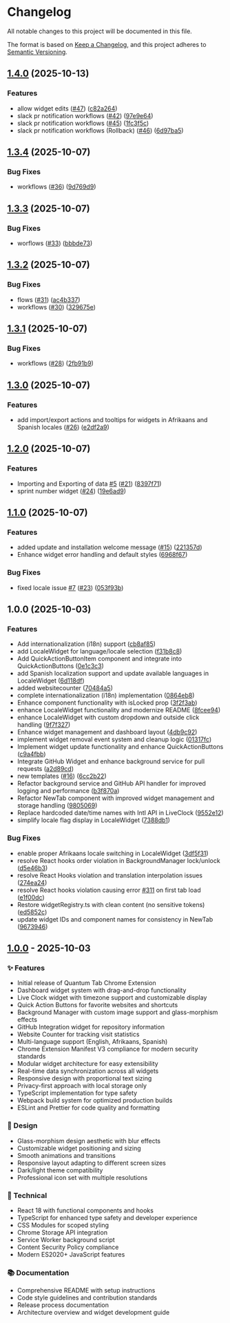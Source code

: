 # Changelog

All notable changes to this project will be documented in this file.

The format is based on [Keep a Changelog](https://keepachangelog.com/en/1.0.0/),
and this project adheres to [Semantic Versioning](https://semver.org/spec/v2.0.0.html).

## [1.4.0](https://github.com/Ruandv/Quantum-Tab/compare/v1.3.4...v1.4.0) (2025-10-13)


### Features

* allow widget edits ([#47](https://github.com/Ruandv/Quantum-Tab/issues/47)) ([c82a264](https://github.com/Ruandv/Quantum-Tab/commit/c82a264df41e1d66b3e139849369baae24003212))
* slack pr notification workflows ([#42](https://github.com/Ruandv/Quantum-Tab/issues/42)) ([97e9e64](https://github.com/Ruandv/Quantum-Tab/commit/97e9e6471b7056873382821244a91114159fdf0c))
* slack pr notification workflows ([#45](https://github.com/Ruandv/Quantum-Tab/issues/45)) ([1fc3f5c](https://github.com/Ruandv/Quantum-Tab/commit/1fc3f5c99181733c9132c02554c9c70bd04e8bc8))
* slack pr notification workflows (Rollback) ([#46](https://github.com/Ruandv/Quantum-Tab/issues/46)) ([6d97ba5](https://github.com/Ruandv/Quantum-Tab/commit/6d97ba52092bd8c330713182092295a31521aa73))

## [1.3.4](https://github.com/Ruandv/Quantum-Tab/compare/v1.3.3...v1.3.4) (2025-10-07)


### Bug Fixes

* workflows ([#36](https://github.com/Ruandv/Quantum-Tab/issues/36)) ([9d769d9](https://github.com/Ruandv/Quantum-Tab/commit/9d769d9ea8a3339804db7aeaca8780a2ca833e85))

## [1.3.3](https://github.com/Ruandv/Quantum-Tab/compare/v1.3.2...v1.3.3) (2025-10-07)


### Bug Fixes

* worflows ([#33](https://github.com/Ruandv/Quantum-Tab/issues/33)) ([bbbde73](https://github.com/Ruandv/Quantum-Tab/commit/bbbde738bb2ef0796e8427d82dad07ca3d3bd2d6))

## [1.3.2](https://github.com/Ruandv/Quantum-Tab/compare/v1.3.1...v1.3.2) (2025-10-07)


### Bug Fixes

* flows ([#31](https://github.com/Ruandv/Quantum-Tab/issues/31)) ([ac4b337](https://github.com/Ruandv/Quantum-Tab/commit/ac4b3373866fe31a24d1da46aec208f96cdf186e))
* workflows ([#30](https://github.com/Ruandv/Quantum-Tab/issues/30)) ([329675e](https://github.com/Ruandv/Quantum-Tab/commit/329675e9a46480e1868f1de2294a94ff2fc3a29b))

## [1.3.1](https://github.com/Ruandv/Quantum-Tab/compare/v1.3.0...v1.3.1) (2025-10-07)


### Bug Fixes

* workflows ([#28](https://github.com/Ruandv/Quantum-Tab/issues/28)) ([2fb91b9](https://github.com/Ruandv/Quantum-Tab/commit/2fb91b95516be382f7a914e5fd52d012a7c882dd))

## [1.3.0](https://github.com/Ruandv/Quantum-Tab/compare/v1.2.0...v1.3.0) (2025-10-07)


### Features

* add import/export actions and tooltips for widgets in Afrikaans and Spanish locales ([#26](https://github.com/Ruandv/Quantum-Tab/issues/26)) ([e2df2a9](https://github.com/Ruandv/Quantum-Tab/commit/e2df2a967235748d3c0cf8eb0a028bf78ffb7d1b))

## [1.2.0](https://github.com/Ruandv/Quantum-Tab/compare/v1.1.0...v1.2.0) (2025-10-07)


### Features

* Importing and Exporting of data [#5](https://github.com/Ruandv/Quantum-Tab/issues/5) ([#21](https://github.com/Ruandv/Quantum-Tab/issues/21)) ([8397f71](https://github.com/Ruandv/Quantum-Tab/commit/8397f71e06eb7702947f8c3d1dbc7506f2173d50))
* sprint number widget ([#24](https://github.com/Ruandv/Quantum-Tab/issues/24)) ([19e6ad9](https://github.com/Ruandv/Quantum-Tab/commit/19e6ad9bf0746b596c53e505ed79f80ad338a963))

## [1.1.0](https://github.com/Ruandv/Quantum-Tab/compare/v1.0.0...v1.1.0) (2025-10-07)


### Features

* added update and installation welcome message ([#15](https://github.com/Ruandv/Quantum-Tab/issues/15)) ([221357d](https://github.com/Ruandv/Quantum-Tab/commit/221357ddc873602d5bb78c2c5ac8c8e13eae6845))
* Enhance widget error handling and default styles ([6968f67](https://github.com/Ruandv/Quantum-Tab/commit/6968f67eb9e4957ea84c83b0f79f72ce062ee457))


### Bug Fixes

* fixed locale issue [#7](https://github.com/Ruandv/Quantum-Tab/issues/7) ([#23](https://github.com/Ruandv/Quantum-Tab/issues/23)) ([053f93b](https://github.com/Ruandv/Quantum-Tab/commit/053f93bd52130f24438fc69c2a8173d73dba14e6))

## 1.0.0 (2025-10-03)


### Features

* Add internationalization (i18n) support ([cb8af85](https://github.com/Ruandv/Quantum-Tab/commit/cb8af85b4a81d763a0b6079ffc83c2cbc188b280))
* add LocaleWidget for language/locale selection ([f31b8c8](https://github.com/Ruandv/Quantum-Tab/commit/f31b8c8c398ac4b8432cfa444cd47b496486e7a2))
* Add QuickActionButtonItem component and integrate into QuickActionButtons ([0e1c3c3](https://github.com/Ruandv/Quantum-Tab/commit/0e1c3c394775dc29f3c344e73b01c4ff2379e049))
* add Spanish localization support and update available languages in LocaleWidget ([6d118df](https://github.com/Ruandv/Quantum-Tab/commit/6d118df5e50b440a43229d956c45158bd3e86df4))
* added websitecounter ([70484a5](https://github.com/Ruandv/Quantum-Tab/commit/70484a5131b5cbebe3a7c55fb8204e07be3312f5))
* complete internationalization (i18n) implementation ([0864eb8](https://github.com/Ruandv/Quantum-Tab/commit/0864eb852f8123abf97374142a56da1699a36580))
* Enhance component functionality with isLocked prop ([3f2f3ab](https://github.com/Ruandv/Quantum-Tab/commit/3f2f3ab0cfdb517d155754f4613fa2335f156422))
* enhance LocaleWidget functionality and modernize README ([8fcee94](https://github.com/Ruandv/Quantum-Tab/commit/8fcee940d8aabfbb91b1e7deb7426ff5aab71de0))
* enhance LocaleWidget with custom dropdown and outside click handling ([9f7f327](https://github.com/Ruandv/Quantum-Tab/commit/9f7f3273f8a2bff849660428dafaf3a980e3e548))
* Enhance widget management and dashboard layout ([4db9c92](https://github.com/Ruandv/Quantum-Tab/commit/4db9c929d0a279b61092bfa288080a1693c6f014))
* implement widget removal event system and cleanup logic ([01317fc](https://github.com/Ruandv/Quantum-Tab/commit/01317fcbbdca172c03579118551f29db08ce5e1f))
* Implement widget update functionality and enhance QuickActionButtons ([c9a4fbb](https://github.com/Ruandv/Quantum-Tab/commit/c9a4fbb8a740968dd052c7e22d0b354851373121))
* Integrate GitHub Widget and enhance background service for pull requests ([a2d89cd](https://github.com/Ruandv/Quantum-Tab/commit/a2d89cd2f2d99ed1ae578e0e407832b7fca619ff))
* new templates ([#16](https://github.com/Ruandv/Quantum-Tab/issues/16)) ([6cc2b22](https://github.com/Ruandv/Quantum-Tab/commit/6cc2b2238b64921caff0a00c04e9228d54f3a50a))
* Refactor background service and GitHub API handler for improved logging and performance ([b3f870a](https://github.com/Ruandv/Quantum-Tab/commit/b3f870aa15172874d9c17b0568aec38712459a7c))
* Refactor NewTab component with improved widget management and storage handling ([9805069](https://github.com/Ruandv/Quantum-Tab/commit/9805069d5657e2f5621d0eeb32822a306a807182))
* Replace hardcoded date/time names with Intl API in LiveClock ([9552e12](https://github.com/Ruandv/Quantum-Tab/commit/9552e12446ff1865684d369ac398c42497fc919c))
* simplify locale flag display in LocaleWidget ([7388db1](https://github.com/Ruandv/Quantum-Tab/commit/7388db1bc136bf42018d81f97f97e3b9deb661bf))


### Bug Fixes

* enable proper Afrikaans locale switching in LocaleWidget ([3df5f31](https://github.com/Ruandv/Quantum-Tab/commit/3df5f317fd65189526d09d349c2d284118f729c8))
* resolve React hooks order violation in BackgroundManager lock/unlock ([d5e46b3](https://github.com/Ruandv/Quantum-Tab/commit/d5e46b3ee7e2b8bf47a5c1aa9e6a11ac29b85b4c))
* resolve React Hooks violation and translation interpolation issues ([274ea24](https://github.com/Ruandv/Quantum-Tab/commit/274ea2406d7af46c8b8afd31dcf4fa58a6e9623b))
* resolve React hooks violation causing error [#311](https://github.com/Ruandv/Quantum-Tab/issues/311) on first tab load ([e1f00dc](https://github.com/Ruandv/Quantum-Tab/commit/e1f00dc9e93f79a31668d54311e0f0df7b7665c1))
* Restore widgetRegistry.ts with clean content (no sensitive tokens) ([ed5852c](https://github.com/Ruandv/Quantum-Tab/commit/ed5852c86067758eddc510c8bc3b99ae75ff1428))
* update widget IDs and component names for consistency in NewTab ([9673946](https://github.com/Ruandv/Quantum-Tab/commit/96739464b008980e2e303b94bf83f0be280809e5))

## [1.0.0] - 2025-10-03

### ✨ Features

- Initial release of Quantum Tab Chrome Extension
- Dashboard widget system with drag-and-drop functionality
- Live Clock widget with timezone support and customizable display
- Quick Action Buttons for favorite websites and shortcuts
- Background Manager with custom image support and glass-morphism effects
- GitHub Integration widget for repository information
- Website Counter for tracking visit statistics
- Multi-language support (English, Afrikaans, Spanish)
- Chrome Extension Manifest V3 compliance for modern security standards
- Modular widget architecture for easy extensibility
- Real-time data synchronization across all widgets
- Responsive design with proportional text sizing
- Privacy-first approach with local storage only
- TypeScript implementation for type safety
- Webpack build system for optimized production builds
- ESLint and Prettier for code quality and formatting

### 🎨 Design

- Glass-morphism design aesthetic with blur effects
- Customizable widget positioning and sizing
- Smooth animations and transitions
- Responsive layout adapting to different screen sizes
- Dark/light theme compatibility
- Professional icon set with multiple resolutions

### 🔧 Technical

- React 18 with functional components and hooks
- TypeScript for enhanced type safety and developer experience
- CSS Modules for scoped styling
- Chrome Storage API integration
- Service Worker background script
- Content Security Policy compliance
- Modern ES2020+ JavaScript features

### 📚 Documentation

- Comprehensive README with setup instructions
- Code style guidelines and contribution standards
- Release process documentation
- Architecture overview and widget development guide

[1.0.0]: https://github.com/Ruandv/Quantum-Tab/releases/tag/v1.0.0
